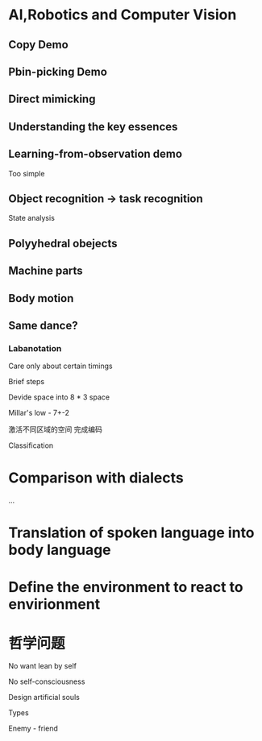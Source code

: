 # AI,Robotics and Computer Vision
## Copy Demo 
## Pbin-picking Demo
## Direct mimicking
## Understanding the key essences
## Learning-from-observation demo
Too simple
## Object recognition -> task recognition
State analysis
## Polyyhedral obejects
## Machine parts
## Body motion
## Same dance?
### Labanotation 
Care only about certain timings

Brief steps

Devide space into 8 * 3 space

Millar's low - 7+-2

激活不同区域的空间 完成编码

Classification
# Comparison with dialects
…
# Translation of spoken language into body language
# Define the environment to react to envirionment
# 哲学问题
No want lean by self

No self-consciousness

Design artificial souls

Types

Enemy - friend

